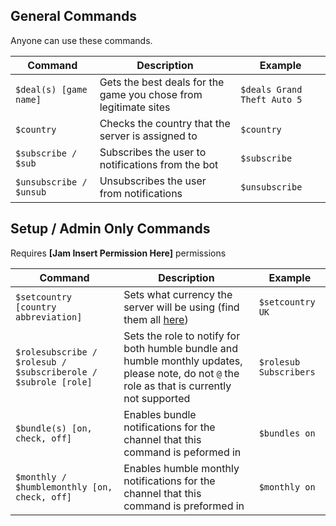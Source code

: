 ## General Commands
Anyone can use these commands.

| Command | Description |Example
| --- | --- | ---|
|`$deal(s) [game name]`|Gets the best deals for the game you chose from legitimate sites|`$deals Grand Theft Auto 5`|
|`$country`|Checks the country that the server is assigned to|`$country`|
|`$subscribe / $sub`|Subscribes the user to notifications from the bot|`$subscribe`|
|`$unsubscribe / $unsub`|Unsubscribes the user from notifications|`$unsubscribe`|

## Setup / Admin Only Commands
Requires  **[Jam Insert Permission Here]** permissions

| Command | Description |Example
| --- | --- | ---|
| `$setcountry [country abbreviation]`|Sets what currency the server will be using (find them all <a href="http://sustainablesources.com/resources/country-abbreviations/" target="_blank">here</a>) |`$setcountry UK`|
|`$rolesubscribe / $rolesub / $subscriberole / $subrole [role]`|Sets the role to notify for both humble bundle and humble monthly updates, please note, do not `@` the role as that is currently not supported|`$rolesub Subscribers`|
|`$bundle(s) [on, check, off]`|Enables bundle notifications for the channel that this command is peformed in|`$bundles on`|
|`$monthly / $humblemonthly [on, check, off]`|Enables humble monthly notifications for the channel that this command is preformed in|`$monthly on`|
